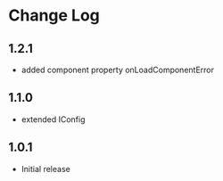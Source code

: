 # Change Log

## 1.2.1
- added component property onLoadComponentError

## 1.1.0
- extended IConfig

## 1.0.1
- Initial release
